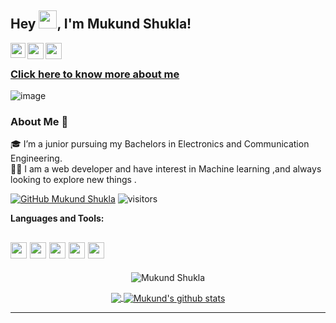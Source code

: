 ## Hey <img src="https://github.com/TheDudeThatCode/TheDudeThatCode/blob/master/Assets/Hi.gif" width="29px">, I'm Mukund Shukla!

<a href="https://www.linkedin.com/in/mukund-shukla-361ba9190/">
  <img color="blue" align="left" width="24px" src="https://cdn.jsdelivr.net/npm/simple-icons@v3/icons/linkedin.svg"  />
</a>
<a href="https://twitter.com/MukundS91537446/">
  <img color="blue" align="left" width="26px" src="https://cdn.jsdelivr.net/npm/simple-icons@v3/icons/twitter.svg" />
</a>
<a href="mailto:mukundshukla000@gmail.com">
  <img color="red" align="left" width="26px" src="https://cdn.jsdelivr.net/npm/simple-icons@v3/icons/gmail.svg" />
</a>
<br />

### <a href="https://linktr.ee/mukundtheamateur" target="_blank">Click here to know more about me</a>

![image](https://media.tenor.com/zKHDose_0kYAAAAM/code-debugging.gif)

### About Me 🚀
🎓 I’m a junior pursuing my Bachelors in Electronics and Communication Engineering. </br>
👨‍💻  I am a web developer and have interest in Machine learning ,and always looking to explore new things . </br>

<!-- ### My Experiences 🙌
- Selected in final round of Toycathon 2021 in physical category.
- Completed Hacktoberfest 2020 challenge -->

[![GitHub Mukund Shukla](https://img.shields.io/github/followers/mukundtheamateur?label=follow&style=social)](https://github.com/mukundtheamateur)
<img alt="visitors" src="https://visitor-badge.laobi.icu/badge?page_id=mukundtheamateur.profile.id">


**Languages and Tools:**  

<code><img height="26" src="https://raw.githubusercontent.com/jmnote/z-icons/master/svg/cpp.svg"></code> 
<code><img height="26" src="https://raw.githubusercontent.com/jmnote/z-icons/master/svg/java.svg"></code>
<code><img height="26" src="https://raw.githubusercontent.com/jmnote/z-icons/master/svg/python.svg"></code>
<code><img height="26" src="https://raw.githubusercontent.com/jmnote/z-icons/master/svg/javascript.svg"></code>
<code><img height="26" src="https://raw.githubusercontent.com/jmnote/z-icons/master/svg/bootstrap.svg"></code>
---

<p align="center"><img align="center" src="https://github-readme-streak-stats.herokuapp.com/?user=mukundtheamateur&layout=compact&theme=dark" alt="Mukund Shukla" /></p>

<p align="center">
<a href="https://github.com/mukundtheamateur">
  <img align="center" src="https://github-readme-stats.vercel.app/api/top-langs/?username=mukundtheamateur&theme=dark&layout=compact" />
</a>
<a href="https://github.com/mukundtheamateur">
 <img align="center" src="https://github-readme-stats.vercel.app/api?username=mukundtheamateur&show_icons=true&theme=dark&line_height=20" alt="Mukund's github stats"/>
</a>
</p>

---

